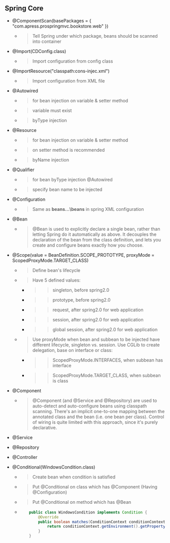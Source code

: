 ## Spring Core

* @ComponentScan(basePackages = { "com.apress.prospringmvc.bookstore.web" }) 
	* > Tell Spring under which package, beans should be scanned into container	
	
* @Import(CDConfig.class)
	* > Import configuration from config class

* @ImportResource("classpath:cons-injec.xml") 
	* > Import configuration from XML file
	
* @Autowired
	* > for bean injection on variable & setter method
	* > variable must exist
	* > byType injection

* @Resource
	* > for bean injection on variable & setter method
	* > on setter method is recommended
	* > byName injection

* @Qualifier
	* > for bean byType injection @Autowired	
	* > specify bean name to be injected		

* @Configuration	
	* > Same as __beans...\beans__ in spring XML configuration
	
* @Bean
	* > @Bean is used to explicitly declare a single bean, rather than letting Spring do it automatically as above. It decouples the declaration of the bean from the class definition, and lets you create and configure beans exactly how you choose.

* @Scope(value = BeanDefinition.SCOPE_PROTOTYPE, proxyMode = ScopedProxyMode.TARGET_CLASS)
	* > Define bean's lifecycle
	* > Have 5 defined values:
		* >> singleton, before spring2.0
		* >> prototype, before spring2.0
		* >> request, after spring2.0 for web application
		* >> session, after spring2.0 for web application
		* >> global session, after spring2.0 for web application
	* > Use proxyMode when bean and subbean to be injected have different lifecycle, singleton vs. session. Use CGLib to create delegation, base on interface or class:
		* >> ScopedProxyMode.INTERFACES, when subbean has interface
		* >> ScopedProxyMode.TARGET_CLASS, when subbean is class
		
* @Component
	* > @Component (and @Service and @Repository) are used to auto-detect and auto-configure beans using classpath scanning. There's an implicit one-to-one mapping between the annotated class and the bean (i.e. one bean per class). Control of wiring is quite limited with this approach, since it's purely declarative.
	
* @Service
	
* @Repository
	
* @Controller

* @Conditional(WindowsCondition.class)
	* > Create bean when condition is satisfied
	* > Put @Conditional on class which has @Component (Having @Configuration)
	* > Put @Conditional on method which has @Bean
	* > 
		```java
			public class WindowsCondition implements Condition {
			    @Override
			    public boolean matches(ConditionContext conditionContext, AnnotatedTypeMetadata annotatedTypeMetadata) {
			        return conditionContext.getEnvironment().getProperty("os.name").contains("Windows");
			    }
			}
		```